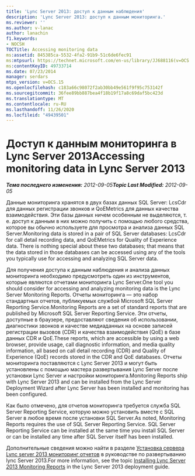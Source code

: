 ```yaml
---
title: 'Lync Server 2013: доступ к данным наблюдения'
description: 'Lync Server 2013: доступ к данным мониторинга.'
ms.reviewer: ''
ms.author: v-lanac
author: lanachin
f1.keywords:
- NOCSH
TOCTitle: Accessing monitoring data
ms:assetid: 845385ca-5532-4fa2-91b9-51c6de6fec91
ms:mtpsurl: https://technet.microsoft.com/en-us/library/JJ688116(v=OCS.15)
ms:contentKeyID: 49733714
ms.date: 07/23/2014
manager: serdars
mtps_version: v=OCS.15
ms.openlocfilehash: c183a66c98072f2ab30bb49e561f9f95c753142f
ms.sourcegitcommit: 36fee89bb887bea4f18b19f17a8c69daf5bc423d
ms.translationtype: MT
ms.contentlocale: ru-RU
ms.lasthandoff: 11/26/2020
ms.locfileid: "49439501"
---
```

# <a name="accessing-monitoring-data-in-lync-server-2013"></a><span data-ttu-id="5c620-103">Доступ к данным мониторинга в Lync Server 2013</span><span class="sxs-lookup"><span data-stu-id="5c620-103">Accessing monitoring data in Lync Server 2013</span></span>

<div data-xmlns="http://www.w3.org/1999/xhtml">

<div class="topic" data-xmlns="http://www.w3.org/1999/xhtml" data-msxsl="urn:schemas-microsoft-com:xslt" data-cs="https://msdn.microsoft.com/">

<div data-asp="https://msdn2.microsoft.com/asp">



</div>

<div id="mainSection">

<div id="mainBody"><span data-ttu-id="5c620-104">

<span> </span></span><span class="sxs-lookup"><span data-stu-id="5c620-104">

<span> </span></span></span>

<span data-ttu-id="5c620-105">_**Тема последнего изменения:** 2012-09-05_</span><span class="sxs-lookup"><span data-stu-id="5c620-105">_**Topic Last Modified:** 2012-09-05_</span></span>

<span data-ttu-id="5c620-p101">Данные мониторинга хранятся в двух базах данных SQL Server: LcsCdr для данных регистрации звонков и QoEMetrics для данных качества взаимодействия. Эти базы данных ничем особенным не выделяются, т. е. доступ к данным в них можно получить с помощью любого средства, которое вы обычно используете для просмотра и анализа данных SQL Server.</span><span class="sxs-lookup"><span data-stu-id="5c620-p101">Monitoring data is stored in a pair of SQL Server databases: LcsCdr for call detail recording data, and QoEMetrics for Quality of Experience data. There is nothing special about these two databases; that means that the data stored in those databases can be accessed using any of the tools you typically use for accessing and analyzing SQL Server data.</span></span>

<span data-ttu-id="5c620-108">Для получения доступа к данным наблюдения и анализа данных мониторинга необходимо предусмотреть один из инструментов, которые являются отчетами мониторинга Lync Server.</span><span class="sxs-lookup"><span data-stu-id="5c620-108">One tool you should consider for accessing and analyzing monitoring data is the Lync Server Monitoring Reports.</span></span> <span data-ttu-id="5c620-109">Отчеты мониторинга — это набор стандартных отчетов, публикуемых службой Microsoft SQL Server Reporting Service.</span><span class="sxs-lookup"><span data-stu-id="5c620-109">Monitoring Reports are a set of standard reports that are published by Microsoft SQL Server Reporting Service.</span></span> <span data-ttu-id="5c620-110">Эти отчеты, доступные в браузере, предоставляют сведения об использовании, диагностики звонков и качестве медиаданных на основе записей регистрации вызовов (CDR) и качества взаимодействия (QoE) в базе данных CDR и QoE.</span><span class="sxs-lookup"><span data-stu-id="5c620-110">These reports, which are accessible by using a web browser, provide usage, call diagnostic information, and media quality information, all based on call detail recording (CDR) and Quality of Experience (QoE) records stored in the CDR and QoE databases.</span></span> <span data-ttu-id="5c620-111">Отчеты мониторинга поставляются с Lync Server 2013 и могут быть установлены с помощью мастера развертывания Lync Server после установки Lync Server и настройки мониторинга.</span><span class="sxs-lookup"><span data-stu-id="5c620-111">Monitoring Reports ship with Lync Server 2013 and can be installed from the Lync Server Deployment Wizard after Lync Server has been installed and monitoring has been configured.</span></span>

<span data-ttu-id="5c620-p103">Как было отмечено, для отчетов мониторинга требуется служба SQL Server Reporting Service, которую можно установить вместе с SQL Server в любое время после установки SQL Server.</span><span class="sxs-lookup"><span data-stu-id="5c620-p103">As noted, Monitoring Reports requires the use of SQL Server Reporting Service. SQL Server Reporting Service can be installed at the same time you install SQL Server or can be installed any time after SQL Server itself has been installed.</span></span>

<span data-ttu-id="5c620-114">Дополнительные сведения можно найти в разделе [Установка сервера Lync server 2013 мониторинг отчетов](lync-server-2013-installing-lync-server-2013-monitoring-reports.md) в руководстве по развертыванию lync Server 2013.</span><span class="sxs-lookup"><span data-stu-id="5c620-114">For more information, see the topic [Installing Lync Server 2013 Monitoring Reports](lync-server-2013-installing-lync-server-2013-monitoring-reports.md) in the Lync Server 2013 deployment guide.</span></span>

<span data-ttu-id="5c620-115"></div>

<span> </span>

</div>

</div>

</span><span class="sxs-lookup"><span data-stu-id="5c620-115"></div>

<span> </span>

</div>

</div>

</span></span></div>

